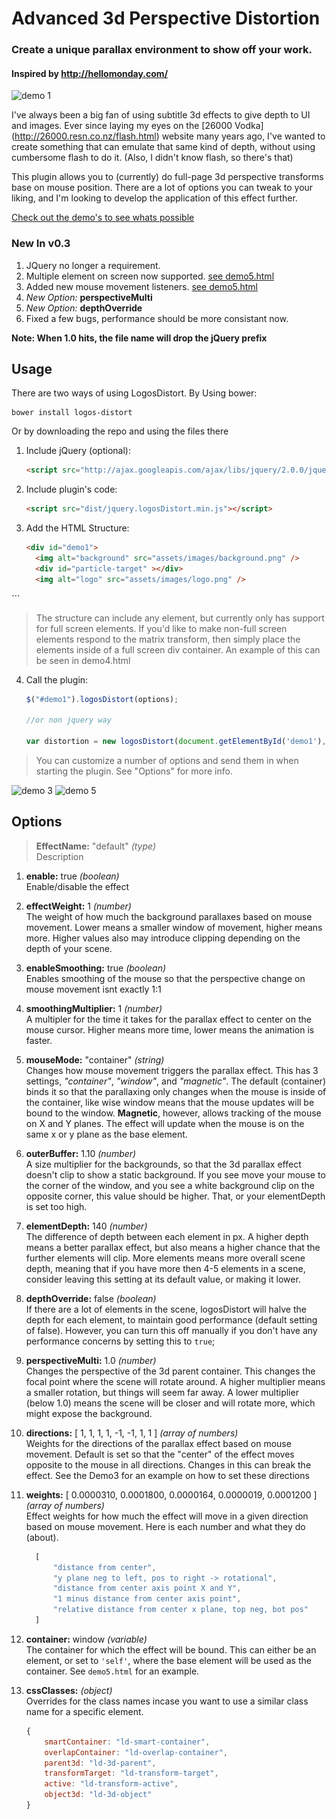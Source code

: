 # Advanced 3d Perspective Distortion

### Create a unique parallax environment to show off your work.
#### Inspired by http://hellomonday.com/

<img src="demo/demo1.gif" alt="demo 1">

I've always been a big fan of using subtitle 3d effects to give depth to UI and images. Ever since laying my eyes on the [26000 Vodka] (http://26000.resn.co.nz/flash.html) website many years ago, I've wanted to create something that can emulate that same kind of depth, without using cumbersome flash to do it. (Also, I didn't know flash, so there's that)

This plugin allows you to (currently) do full-page 3d perspective transforms base on mouse position. There are a lot of options you can tweak to your liking, and I'm looking to develop the application of this effect further.

[Check out the demo's to see whats possible](http://hellsan631.github.io/LogosDistort/)

### New In v0.3

1. JQuery no longer a requirement.
2. Multiple element on screen now supported. [see demo5.html](http://hellsan631.github.io/LogosDistort/demo5.html)
3. Added new mouse movement listeners. [see demo5.html](http://hellsan631.github.io/LogosDistort/demo5.html)
4. _New Option:_ __perspectiveMulti__
5. _New Option:_ __depthOverride__
6. Fixed a few bugs, performance should be more consistant now.

__Note: When 1.0 hits, the file name will drop the jQuery prefix__

## Usage

There are two ways of using LogosDistort. By Using bower:
```   
bower install logos-distort
```
Or by downloading the repo and using the files there

1. Include jQuery (optional):

	```html
	<script src="http://ajax.googleapis.com/ajax/libs/jquery/2.0.0/jquery.min.js"></script>
	```

2. Include plugin's code:

	```html
	<script src="dist/jquery.logosDistort.min.js"></script>
	```

3. Add the HTML Structure:

	```html
	<div id="demo1">
      <img alt="background" src="assets/images/background.png" />
      <div id="particle-target" ></div>
      <img alt="logo" src="assets/images/logo.png" />
  </div>
	```

> The structure can include any element, but currently only has support for full screen elements. If you'd like to make non-full screen elements respond to the matrix transform, then simply place the elements inside of a full screen div container. An example of this can be seen in demo4.html


4. Call the plugin:

	```javascript
	$("#demo1").logosDistort(options);

	//or non jquery way

	var distortion = new logosDistort(document.getElementById('demo1'), options);
	```

> You can customize a number of options and send them in when starting the plugin. See "Options" for more info.

<img src="demo/demo3.gif" alt="demo 3">

<img src="demo/demo5.gif" alt="demo 5">

## Options

> __EffectName:__ "default" _(type)_<br/>
>	Description

1. __enable:__ true _(boolean)_ <br/>
	Enable/disable the effect

2. __effectWeight:__ 1 _(number)_ <br/>
 	The weight of how much the background parallaxes based on mouse movement. Lower means a smaller
	window of movement, higher means more. Higher values also may introduce clipping depending on the
	depth of your scene.

3. __enableSmoothing:__ true _(boolean)_ <br/>
	Enables smoothing of the mouse so that the perspective change on mouse movement isnt exactly 1:1

4. __smoothingMultiplier:__ 1 _(number)_ <br/>
	A multipler for the time it takes for the parallax effect to center on the mouse cursor. Higher
	means more time, lower means the animation is faster.

5. __mouseMode:__ "container" _(string)_ <br/>
	Changes how mouse movement triggers the parallax effect. This has 3 settings, _"container"_,
	_"window"_, and _"magnetic"_. The default (container) binds it so that the parallaxing only
	changes when the mouse is inside of the container, like wise window means that the mouse updates
	will be bound to the window. __Magnetic__, however, allows tracking of the mouse on X and Y planes.
	The effect will update when the mouse is on the same x or y plane as the base element.

6. __outerBuffer:__ 1.10 _(number)_ <br/>
	A size multiplier for the backgrounds, so that the 3d parallax effect doesn't clip to show a
	static background. If you see move your mouse to the corner of the window, and you see a white
	background clip on the opposite corner, this value should be higher. That, or your elementDepth
	is set too high.

7. __elementDepth:__ 140 _(number)_ <br/>
	The difference of depth between each element in px. A higher depth means a better parallax effect,
	but also means a higher chance that the further elements will clip. More elements means more
	overall scene depth, meaning that if you have more then 4-5 elements in a scene, consider leaving
	this setting at its default value, or making it lower.

8. __depthOverride:__ false _(boolean)_ <br/>
	If there are a lot of elements in the scene, logosDistort will halve the depth for each element,
	to maintain good performance (default setting of false). However, you can turn this off manually if
	you don't have any performance concerns by setting this to ```true```;

9. __perspectiveMulti:__ 1.0 _(number)_ <br/>
	Changes the perspective of the 3d parent container. This changes the focal point where the scene
	will rotate around. A higher multiplier means a smaller rotation, but things will seem far away.
	A lower multiplier (below 1.0) means the scene will be closer and will rotate more, which might
	expose the background.

10. __directions:__ [ 1, 1, 1, 1, -1, -1, 1, 1 ] _(array of numbers)_ <br/>
	Weights for the directions of the parallax effect based on mouse movement. Default is set so that
	the "center" of the effect moves opposite to the mouse in all directions. Changes in this can break
	the effect. See the Demo3 for an example on how to set these directions

11. __weights:__ [ 0.0000310, 0.0001800, 0.0000164, 0.0000019, 0.0001200 ] _(array of numbers)_ <br/>
	Effect weights for how much the effect will move in a given direction based on mouse movement.
	Here is each number and what they do (about).

    ```js
	  [
		  "distance from center",
		  "y plane neg to left, pos to right -> rotational",
		  "distance from center axis point X and Y",
		  "1 minus distance from center axis point",
		  "relative distance from center x plane, top neg, bot pos"
	  ]
	  ```

12. __container:__ window _(variable)_<br/>
	The container for which the effect will be bound. This can either be an element, or set to ```'self'```,
	where the base element will be used as the container. See ```demo5.html``` for an example.

13. __cssClasses:__ _(object)_ <br/>
	Overrides for the class names incase you want to use a similar class name for a specific element.

	  ```js
	  {
		  smartContainer: "ld-smart-container",
		  overlapContainer: "ld-overlap-container",
		  parent3d: "ld-3d-parent",
		  transformTarget: "ld-transform-target",
		  active: "ld-transform-active",
		  object3d: "ld-3d-object"
	  }
	  ```
